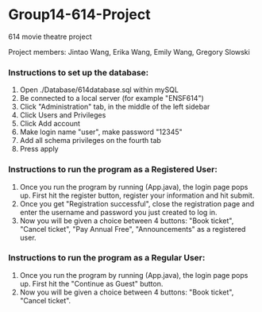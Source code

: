 # Group14-614-Project
614 movie theatre project

Project members: Jintao Wang, Erika Wang, Emily Wang, Gregory Slowski

### Instructions to set up the database: 
1. Open ./Database/614database.sql within mySQL
2. Be connected to a local server (for example "ENSF614")
3. Click "Administration" tab, in the middle of the left sidebar
4. Click Users and Privileges
5. Click Add account
6. Make login name "user", make password "12345"
7. Add all schema privileges on the fourth tab
8. Press apply

### Instructions to run the program as a Registered User: 
1. Once you run the program by running (App.java), the login page pops up. First hit the register button, register your information and hit submit.
2. Once you get "Registration successful", close the registration page and enter the username and password you just created to log in. 
3. Now you will be given a choice between 4 buttons: "Book ticket", "Cancel ticket", "Pay Annual Free", "Announcements" as a registered user.

### Instructions to run the program as a Regular User:
1. Once you run the program by running (App.java), the login page pops up. First hit the "Continue as Guest" button.
2. Now you will be given a choice between 4 buttons: "Book ticket", "Cancel ticket". 
